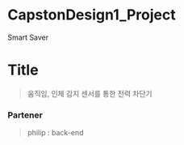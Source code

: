 # CapstonDesign1_Project
Smart Saver

# Title
> 움직임, 인체 감지 센서를 통한 전력 차단기

### Partener
> philip : back-end
